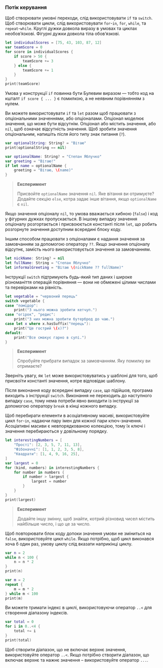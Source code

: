 ### Потік керування

Щоб створювати умовні переходи, слід використовувати `if` та `switch`. Щоб створювати цикли, слід використовувати `for`-`in`, `for`, `while`, та `repeat`-`while`. Круглі дужки довкола виразу в умовах та циклах необов’язкові. Фігурні дужки довкола тіла обов’язкові.

```swift
let individualScores = [75, 43, 103, 87, 12]
var teamScore = 0
for score in individualScores {
    if score > 50 {
        teamScore += 3
    } else {
        teamScore += 1
    }
}
print(teamScore)
```

Умова у конструкції `if` повинна бути Булевим виразом — тобто код на кшталт `if score { ... }` є помилкою, а не неявним порівнянням з нулем.  

Ви можете використовувати `if` та `let` разом щоб працювати з опціональними значеннями, або опціоналами. Опціонал моделює значення, що може бути відсутнім. Опціонал або містить значення, або `nil`, щоб означає відсутність значення. Щоб зробити значення опціональним, напишіть після його типу знак питання (`?`).

```swift
var optionalString: String? = "Вітаю"
print(optionalString == nil)

var optionalName: String? = "Степан Яблучко"
var greeting = "Вітаю!"
if let name = optionalName {
    greeting = "Вітаю, \(name)"
}
```

> **Експеримент**
>
> Присвойте `optionalName` значення `nil`. Яке вітання ви отримуєте? Додайте секцію `else`, котра задає інше вітання, якщо `optionalName` є `nil`.

Якщо значення опціоналу `nil`, то умова вважається хибною \(`false`\) і код у фігурних дужках пропускається. В іншому випадку значення опціоналу розгортається і присвоюється константі після `let`, що робить розгорнуте значення доступним всередині блоку коду.

Іншим способом працювати з опціоналами є надання значення за замовчанням за допомогою оператору `??`. Якщо значення опціоналу відсутнє, замість нього використовується значення за замовчанням.

```swift
let nickName: String? = nil
let fullName: String = "Степан Яблучко"
let informalGreeting = "Вітаю \(nickName ?? fullName)"
```

Інструкції `switch` підтримують будь-який тип даних і широке різноманіття операцій порівняння — вони не обмежені цілими числами та перевірками на рівність.

```swift
let vegetable = "червоний перець"
switch vegetable {
case "помідор":
    print("З нього можна зробити кетчуп.")
case "огірок", "редис":
    print("З них можна зробити бутерброд до чаю.")
case let x where x.hasSuffix("перець"):
    print("Це гострий \(x)?")
default:
    print("Все смакує гарно в супі.")
}
```

> **Експеримент**
>
> Спробуйте прибрати випадок за замовчанням. Яку помилку ви отримаєте?

Зверніть увагу, як `let` може використовуватись у шаблоні для того, щоб присвоїти константі значення, котре відповідає шаблону.

Після виконання коду всередині випадку `case`, що підійшов, програма виходить з інструкції `switch`. Виконання не переходить до наступного випадку `case`, тому нема потреби явно виходити із інструкції за допомогою оператору `break` в кінці кожного випадку.

Щоб перебирати елементи в асоціативному масиві, використовуйте цикл `for`-`in`, надаючи пару імен для кожної пари ключ-значення. Асоціативні масиви є невпорядкованою колекцією, тому їх ключі і значення перебираються у довільному порядку.

```swift
let interestingNumbers = [
    "Прості": [2, 3, 5, 7, 11, 13],
    "Фібоначчі": [1, 1, 2, 3, 5, 8],
    "Квадрати": [1, 4, 9, 16, 25],
]
var largest = 0
for (kind, numbers) in interestingNumbers {
    for number in numbers {
        if number > largest {
            largest = number
        }
    }
}
print(largest)
```

> **Експеримент**
>
> Додайте іншу змінну, щоб знайти, котрий різновид чисел містить найбільше число, і що це за число.

Щоб повторювати блок коду допоки значення умови не зміниться на `false`, використовуйте цикл `while`. Якщо потрібно, щоб цикл виконався хоча б один раз, умову циклу слід вказати наприкінці циклу.

```swift
var n = 2
while n < 100 {
    n = n * 2
}
print(n)

var m = 2
repeat {
    m = m * 2
} while m < 100
print(m)
```

Ви можете тримати індекс в циклі, використовуючи оператор `..<` для створення діапазону індексів.

```swift
var total = 0
for i in 0..<4 {
    total += i
}
print(total)
```

Щоб створити діапазон, що не включає верхнє значення, використовуйте оператор `..<`. Якщо потрібно створити діапазон, що включає верхнє та нажнє значення – використовуйте оператор `...`.

